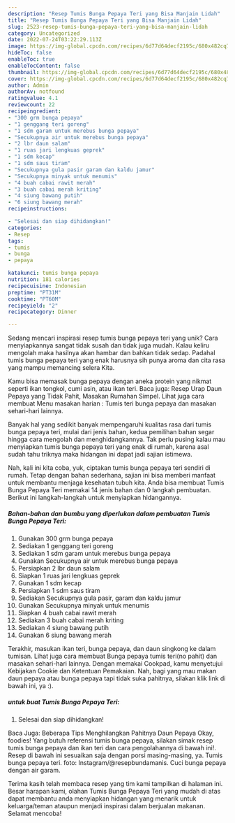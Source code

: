 ```yaml
---
description: "Resep Tumis Bunga Pepaya Teri yang Bisa Manjain Lidah"
title: "Resep Tumis Bunga Pepaya Teri yang Bisa Manjain Lidah"
slug: 2523-resep-tumis-bunga-pepaya-teri-yang-bisa-manjain-lidah
category: Uncategorized
date: 2022-07-24T03:22:29.113Z
image: https://img-global.cpcdn.com/recipes/6d77d64decf2195c/680x482cq70/tumis-bunga-pepaya-teri-foto-resep-utama.jpg
hideToc: false
enableToc: true
enableTocContent: false
thumbnail: https://img-global.cpcdn.com/recipes/6d77d64decf2195c/680x482cq70/tumis-bunga-pepaya-teri-foto-resep-utama.jpg
cover: https://img-global.cpcdn.com/recipes/6d77d64decf2195c/680x482cq70/tumis-bunga-pepaya-teri-foto-resep-utama.jpg
author: Admin
authorAv: notfound
ratingvalue: 4.1
reviewcount: 22
recipeingredient:
- "300 grm bunga pepaya"
- "1 genggang teri goreng"
- "1 sdm garam untuk merebus bunga pepaya"
- "Secukupnya air untuk merebus bunga pepaya"
- "2 lbr daun salam"
- "1 ruas jari lengkuas geprek"
- "1 sdm kecap"
- "1 sdm saus tiram"
- "Secukupnya gula pasir garam dan kaldu jamur"
- "Secukupnya minyak untuk menumis"
- "4 buah cabai rawit merah"
- "3 buah cabai merah kriting"
- "4 siung bawang putih"
- "6 siung bawang merah"
recipeinstructions:

- "Selesai dan siap dihidangkan!"
categories:
- Resep
tags:
- tumis
- bunga
- pepaya

katakunci: tumis bunga pepaya 
nutrition: 181 calories
recipecuisine: Indonesian
preptime: "PT31M"
cooktime: "PT60M"
recipeyield: "2"
recipecategory: Dinner

---
```





Sedang mencari inspirasi resep tumis bunga pepaya teri yang unik? Cara menyiapkannya sangat tidak susah dan tidak juga mudah. Kalau keliru mengolah maka hasilnya akan hambar dan bahkan tidak sedap. Padahal tumis bunga pepaya teri yang enak harusnya sih punya aroma dan cita rasa yang mampu memancing selera Kita.





Kamu bisa memasak bunga pepaya dengan aneka protein yang nikmat seperti ikan tongkol, cumi asin, atau ikan teri. Baca juga: Resep Urap Daun Pepaya yang Tidak Pahit, Masakan Rumahan Simpel. Lihat juga cara membuat Menu masakan harian : Tumis teri bunga pepaya dan masakan sehari-hari lainnya.

Banyak hal yang sedikit banyak mempengaruhi kualitas rasa dari tumis bunga pepaya teri, mulai dari jenis bahan, kedua pemilihan bahan segar hingga cara mengolah dan menghidangkannya. Tak perlu pusing kalau mau menyiapkan tumis bunga pepaya teri yang enak di rumah, karena asal sudah tahu triknya maka hidangan ini dapat jadi sajian istimewa.






Nah, kali ini kita coba, yuk, ciptakan tumis bunga pepaya teri sendiri di rumah. Tetap dengan bahan sederhana, sajian ini bisa memberi manfaat untuk membantu menjaga kesehatan tubuh kita. Anda bisa membuat Tumis Bunga Pepaya Teri memakai 14 jenis bahan dan 0 langkah pembuatan. Berikut ini langkah-langkah untuk menyiapkan hidangannya.

<!--inarticleads1-->

##### Bahan-bahan dan bumbu yang diperlukan dalam pembuatan Tumis Bunga Pepaya Teri:

1. Gunakan 300 grm bunga pepaya
1. Sediakan 1 genggang teri goreng
1. Sediakan 1 sdm garam untuk merebus bunga pepaya
1. Gunakan Secukupnya air untuk merebus bunga pepaya
1. Persiapkan 2 lbr daun salam
1. Siapkan 1 ruas jari lengkuas geprek
1. Gunakan 1 sdm kecap
1. Persiapkan 1 sdm saus tiram
1. Sediakan Secukupnya gula pasir, garam dan kaldu jamur
1. Gunakan Secukupnya minyak untuk menumis
1. Siapkan 4 buah cabai rawit merah
1. Sediakan 3 buah cabai merah kriting
1. Sediakan 4 siung bawang putih
1. Gunakan 6 siung bawang merah


Terakhir, masukan ikan teri, bunga pepaya, dan daun singkong ke dalam tumisan. Lihat juga cara membuat Bunga pepaya tumis teri(no pahit) dan masakan sehari-hari lainnya. Dengan memakai Cookpad, kamu menyetujui Kebijakan Cookie dan Ketentuan Pemakaian. Nah, bagi yang mau makan daun pepaya atau bunga pepaya tapi tidak suka pahitnya, silakan klik link di bawah ini, ya :). 

<!--inarticleads2-->

#####  untuk buat Tumis Bunga Pepaya Teri:


1. Selesai dan siap dihidangkan!

Baca Juga: Beberapa Tips Menghilangkan Pahitnya Daun Pepaya Okay, foodies! Yang butuh referensi tumis bunga pepaya, silakan simak resep tumis bunga pepaya dan ikan teri dan cara pengolahannya di bawah ini!. Resep di bawah ini sesuaikan saja dengan porsi masing-masing, ya. Tumis bunga pepaya teri. foto: Instagram/@resepbundamanis. Cuci bunga pepaya dengan air garam. 

Terima kasih telah membaca resep yang tim kami tampilkan di halaman ini. Besar harapan kami, olahan Tumis Bunga Pepaya Teri yang mudah di atas dapat membantu anda menyiapkan hidangan yang menarik untuk keluarga/teman ataupun menjadi inspirasi dalam berjualan makanan. Selamat mencoba!
